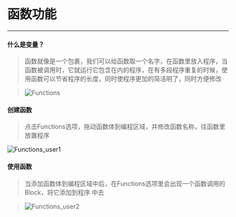 # 函数功能
________________________

#### 什么是变量？
>函数就像是一个包裹，我们可以给函数取一个名字，在函数里放入程序，当函数被调用时，它就运行它包含在内的程序，在有多段程序重复的时候，使用函数可以节省程序的长度，同时使程序更加的简洁明了，同时方便修改

>![Functions](/image/Functions/Functions.jpg)


#### 创建函数
>点击Functions选项，拖动函数体到编程区域，并修改函数名称，往函数里放置程序

![Functions_user1](/image/Functions/Functions_user1.gif)

#### 使用函数
>当添加函数体到编程区域中后，在Functions选项里会出现一个函数调用的Block，将它添加到程序
中去

>![Functions_user2](/image/Functions/Functions_user2.gif)

